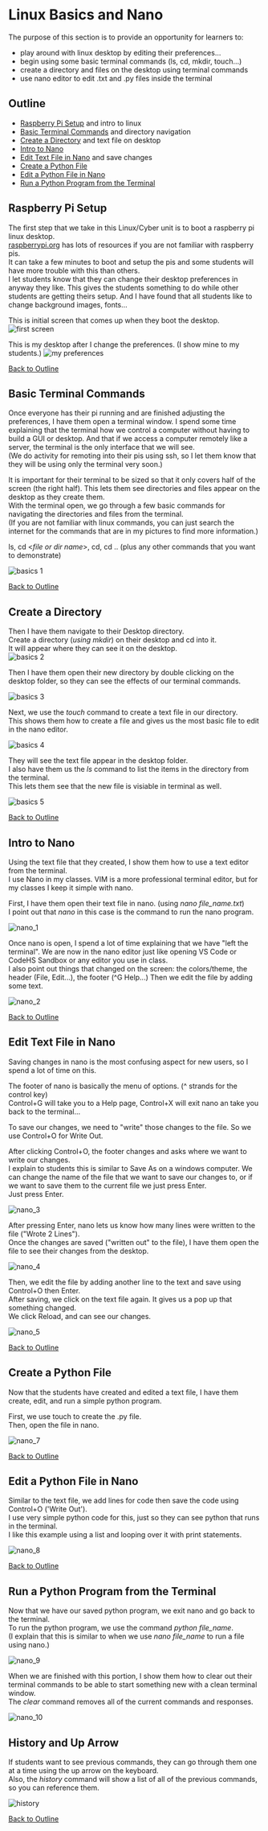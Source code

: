 # Linux Basics and Nano

The purpose of this section is to provide an opportunity for learners to:
- play around with linux desktop by editing their preferences...
- begin using some basic terminal commands (ls, cd, mkdir, touch...)
- create a directory and files on the desktop using terminal commands
- use nano editor to edit .txt and .py files inside the terminal

## Outline 
- [Raspberry Pi Setup](#raspberry-pi-setup) and intro to linux
- [Basic Terminal Commands](#basic-terminal-commands) and directory navigation 
- [Create a Directory](#create-a-directory) and text file on desktop
- [Intro to Nano](#intro-to-nano)
- [Edit Text File in Nano](#edit-text-file-in-nano) and save changes 
- [Create a Python File](#create-a-python-file)
- [Edit a Python File in Nano](#edit-a-python-file-in-nano)
- [Run a Python Program from the Terminal](#run-a-python-program-from-the-terminal)

## Raspberry Pi Setup
The first step that we take in this Linux/Cyber unit is to boot a raspberry pi linux desktop.  
[raspberrypi.org](https://raspberrypi.org) has lots of resources if you are not familiar with raspberry pis.  
It can take a few minutes to boot and setup the pis and some students will have more trouble with this than others.  
I let students know that they can change their desktop preferences in anyway they like.  This gives the students something to do while other students are getting theirs setup.  And I have found that all students like to change background images, fonts...

This is initial screen that comes up when they boot the desktop.  
![first screen](https://github.com/drewray80/linux_cyber_unit/blob/main/img/first_screen.png)

This is my desktop after I change the preferences. (I show mine to my students.)
![my preferences](/img/my_preferences.png)

[Back to Outline](#outline)
## Basic Terminal Commands
Once everyone has their pi running and are finished adjusting the preferences, I have them open a terminal window.  I spend some time explaining that the terminal how we control a computer without having to build a GUI or desktop.  And that if we access a computer remotely like a server, the terminal is the only interface that we will see.  
(We do activity for remoting into their pis using ssh, so I let them know that they will be using only the terminal very soon.)

It is important for their terminal to be sized so that it only covers half of the screen (the right half).  This lets them see directories and files appear on the desktop as they create them.  
With the terminal open, we go through a few basic commands for navigating the directories and files from the terminal.  
(If you are not familiar with linux commands, you can just search the internet for the commands that are in my pictures to find more information.) 

ls, cd <*file or dir name*>, cd, cd .. (plus any other commands that you want to demonstrate)

![basics 1](img/basics/basic1.png)

[Back to Outline](#outline)
## Create a Directory 

Then I have them navigate to their Desktop directory.  
Create a directory (*using mkdir*) on their desktop and cd into it.  
It will appear where they can see it on the desktop.  
![basics 2](img/basics/basic2.png)

Then I have them open their new directory by double clicking on the desktop folder, so they can see the effects of our terminal commands.  

![basics 3](img/basics/basic3.png)

Next, we use the *touch* command to create a text file in our directory.  
This shows them how to create a file and gives us the most basic file to edit in the nano editor.

![basics 4](img/basics/basic4.png)

They will see the text file appear in the desktop folder.  
I also have them us the *ls* command to list the items in the directory from the terminal.   
This lets them see that the new file is visiable in terminal as well. 

![basics 5](img/basics/basic5.png)

[Back to Outline](#outline)
## Intro to Nano
Using the text file that they created, I show them how to use a text editor from the terminal.  
I use Nano in my classes.  VIM is a more professional terminal editor, but for my classes I keep it simple with nano.  

First, I have them open their text file in nano.  (using *nano file_name.txt*)  
I point out that *nano* in this case is the command to run the nano program.

![nano_1](img/nano/nano1.png)

Once nano is open, I spend a lot of time explaining that we have "left the terminal". We are now in the nano editor just like opening VS Code or CodeHS Sandbox or any editor you use in class.  
I also point out things that changed on the screen: the colors/theme, the header (File, Edit...), the footer (^G Help...)
Then we edit the file by adding some text.

![nano_2](img/nano/nano2.png)

[Back to Outline](#outline)
## Edit Text File in Nano

Saving changes in nano is the most confusing aspect for new users, so I spend a lot of time on this.  

The footer of nano is basically the menu of options.  (^ strands for the control key)  
Control+G will take you to a Help page, Control+X will exit nano an take you back to the terminal...

To save our changes, we need to "write" those changes to the file. 
So we use Control+O for Write Out.

After clicking Control+O, the footer changes and asks where we want to write our changes.  
I explain to students this is similar to Save As on a windows computer. We can change the name of the file that we want to save our changes to, or if we want to save them to the current file we just press Enter.  
Just press Enter. 

![nano_3](img/nano/nano3.png)

After pressing Enter, nano lets us know how many lines were written to the file ("Wrote 2 Lines").  
Once the changes are saved ("written out" to the file), I have them open the file to see their changes from the desktop. 

![nano_4](img/nano/nano4.png)

Then, we edit the file by adding another line to the text and save using Control+O then Enter.  
After saving, we click on the text file again.  It gives us a pop up that something changed.  
We click Reload, and can see our changes.

![nano_5](img/nano/nano5.png)

[Back to Outline](#outline)
## Create a Python File
Now that the students have created and edited a text file, I have them create, edit, and run a simple python program.

First, we use touch to create the .py file.  
Then, open the file in nano.

![nano_7](img/nano/nano7.png)

[Back to Outline](#outline)
## Edit a Python File in Nano
Similar to the text file, we add lines for code then save the code using Control+O ('Write Out').  
I use very simple python code for this, just so they can see python that runs in the terminal.  
I like this example using a list and looping over it with print statements.  

![nano_8](img/nano/nano8.png)

[Back to Outline](#outline)
## Run a Python Program from the Terminal
Now that we have our saved python program, we exit nano and go back to the terminal.  
To run the python program, we use the command *python file_name*.  
(I explain that this is similar to when we use *nano file_name* to run a file using nano.)

![nano_9](img/nano/nano9.png)

When we are finished with this portion, I show them how to clear out their terminal commands to be able to start something new with a clean terminal window.  
The *clear* command removes all of the current commands and responses.

![nano_10](img/nano/nano10.png)

## History and Up Arrow
If students want to see previous commands, they can go through them one at a time using the up arrow on the keyboard.  
Also, the *history* command will show a list of all of the previous commands, so you can reference them.

![history](img/history.png)

[Back to Outline](#outline)








